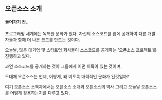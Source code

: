 ## **오픈소스 소개**

#### 들어가기 전..

프로그래밍 세계에는 독특한 문화가 있다. 자신의 소스코드를 웹에 공개하여 다른 개발자들과 함께 더 나은 코드를 만드는 것이다.

오늘날,  많은 대기업 및 스타트업 회사들이 소스코드를 공개하는 '오픈소스 프로젝트'를 진행하고 있다.

과연 소스코드를 공개하는 것이 그들에게 어떤 이득이 있는 것이며,

도대체 오픈소스는 언제, 어떻게, 왜 이토록 매력적인 문화가 된것일까?

여기 오픈소스 소책자에서는 오픈소스 소개와 오픈소스의 역사 그리고 오늘날 오픈소스를 어떻게 활용하는지를 다루고 있다.

#### 



